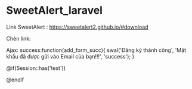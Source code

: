 # SweetAlert_laravel

Link SweetAlert : https://sweetalert2.github.io/#download

Chèn link:
<script src="https://cdnjs.cloudflare.com/ajax/libs/sweetalert/2.1.2/sweetalert.min.js" integrity="sha512-AA1Bzp5Q0K1KanKKmvN/4d3IRKVlv9PYgwFPvm32nPO6QS8yH1HO7LbgB1pgiOxPtfeg5zEn2ba64MUcqJx6CA==" crossorigin="anonymous"></script>

Ajax: success:function(add_form_succ){
						swal('Đăng ký thành công',
						'Mật khẩu đã được gửi vào Email của bạn!!!',
						'success');
					}

@if(Session::has('test'))
<script>
swal('Đăng ký thành công',
						'Mật khẩu đã được gửi vào Email của bạn!!!',
						'success');
</script>
@endif
